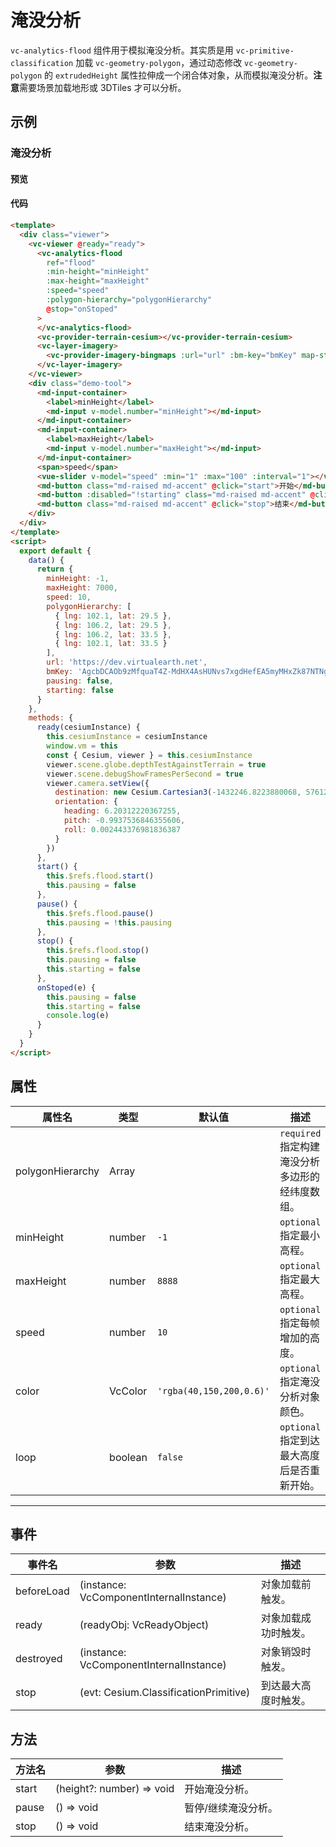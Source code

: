 # 淹没分析

`vc-analytics-flood` 组件用于模拟淹没分析。其实质是用 `vc-primitive-classification` 加载 `vc-geometry-polygon`，通过动态修改 `vc-geometry-polygon` 的 `extrudedHeight` 属性拉伸成一个闭合体对象，从而模拟淹没分析。**注意**需要场景加载地形或 3DTiles 才可以分析。

## 示例

### 淹没分析

#### 预览

<doc-preview>
  <template>
    <div class="viewer">
      <vc-viewer @ready="ready">
        <vc-analytics-flood ref="flood" :min-height="minHeight" :max-height="maxHeight" :speed="speed" :polygon-hierarchy="polygonHierarchy" @stop="onStoped">
        </vc-analytics-flood>
        <vc-provider-terrain-cesium></vc-provider-terrain-cesium>
        <vc-layer-imagery>
          <vc-provider-imagery-bingmaps :url="url" :bm-key="bmKey" map-style="Aerial"></vc-provider-imagery-bingmaps>
        </vc-layer-imagery>
      </vc-viewer>
      <div class="demo-tool">
         <md-input-container>
          <label>minHeight</label>
          <md-input v-model.number="minHeight"></md-input>
        </md-input-container>
        <md-input-container>
          <label>maxHeight</label>
          <md-input v-model.number="maxHeight"></md-input>
        </md-input-container>
        <span>speed</span>
        <vue-slider v-model="speed" :min="1" :max="100" :interval="1"  ></vue-slider>
        <md-button class="md-raised md-accent" @click="start">开始</md-button>
        <md-button :disabled="!starting" class="md-raised md-accent" @click="pause">{{pausing ? '继续' : '暂停'}}</md-button>
        <md-button class="md-raised md-accent" @click="stop">结束</md-button>
      </div>
    </div>
  </template>
  <script>
    export default {
      data () {
        return {
          minHeight: -1,
          maxHeight: 7000,
          speed: 10,
          polygonHierarchy: [
            {lng: 102.1, lat: 29.5},
            {lng: 106.2, lat: 29.5},
            {lng: 106.2, lat: 33.5},
            {lng: 102.1, lat: 33.5}
          ],
          url: 'https://dev.virtualearth.net',
          bmKey: 'AgcbDCAOb9zMfquaT4Z-MdHX4AsHUNvs7xgdHefEA5myMHxZk87NTNgdLbG90IE-', // 可到(https://www.bingmapsportal.com/)申请Key。
          pausing: false,
          starting: false
        }
      },
      methods: {
        ready (cesiumInstance) {
          this.cesiumInstance = cesiumInstance
          window.vm = this
          const {Cesium, viewer} = this.cesiumInstance
          viewer.scene.globe.depthTestAgainstTerrain = true
          viewer.scene.debugShowFramesPerSecond = true
          viewer.camera.setView({
            destination: new Cesium.Cartesian3(-1432246.8223880068, 5761224.588247942, 3297281.1889481535),
            orientation: {
              heading: 6.20312220367255,
              pitch: -0.9937536846355606,
              roll: 0.002443376981836387
            }
          })
        },
        start (){
          this.$refs.flood.start()
          this.pausing = false
          this.starting = true
        },
        pause() {
          this.$refs.flood.pause()
          this.pausing = !this.pausing
        },
        stop() {
          this.$refs.flood.stop()
          this.pausing = false
          this.starting = false
        },
        onStoped(e) {
          this.pausing = false
          this.starting = false
          console.log(e)
        }
      }
    }
  </script>
</doc-preview>

#### 代码

```html
<template>
  <div class="viewer">
    <vc-viewer @ready="ready">
      <vc-analytics-flood
        ref="flood"
        :min-height="minHeight"
        :max-height="maxHeight"
        :speed="speed"
        :polygon-hierarchy="polygonHierarchy"
        @stop="onStoped"
      >
      </vc-analytics-flood>
      <vc-provider-terrain-cesium></vc-provider-terrain-cesium>
      <vc-layer-imagery>
        <vc-provider-imagery-bingmaps :url="url" :bm-key="bmKey" map-style="Aerial"></vc-provider-imagery-bingmaps>
      </vc-layer-imagery>
    </vc-viewer>
    <div class="demo-tool">
      <md-input-container>
        <label>minHeight</label>
        <md-input v-model.number="minHeight"></md-input>
      </md-input-container>
      <md-input-container>
        <label>maxHeight</label>
        <md-input v-model.number="maxHeight"></md-input>
      </md-input-container>
      <span>speed</span>
      <vue-slider v-model="speed" :min="1" :max="100" :interval="1"></vue-slider>
      <md-button class="md-raised md-accent" @click="start">开始</md-button>
      <md-button :disabled="!starting" class="md-raised md-accent" @click="pause">{{pausing ? '继续' : '暂停'}}</md-button>
      <md-button class="md-raised md-accent" @click="stop">结束</md-button>
    </div>
  </div>
</template>
<script>
  export default {
    data() {
      return {
        minHeight: -1,
        maxHeight: 7000,
        speed: 10,
        polygonHierarchy: [
          { lng: 102.1, lat: 29.5 },
          { lng: 106.2, lat: 29.5 },
          { lng: 106.2, lat: 33.5 },
          { lng: 102.1, lat: 33.5 }
        ],
        url: 'https://dev.virtualearth.net',
        bmKey: 'AgcbDCAOb9zMfquaT4Z-MdHX4AsHUNvs7xgdHefEA5myMHxZk87NTNgdLbG90IE-', // 可到(https://www.bingmapsportal.com/)申请Key。
        pausing: false,
        starting: false
      }
    },
    methods: {
      ready(cesiumInstance) {
        this.cesiumInstance = cesiumInstance
        window.vm = this
        const { Cesium, viewer } = this.cesiumInstance
        viewer.scene.globe.depthTestAgainstTerrain = true
        viewer.scene.debugShowFramesPerSecond = true
        viewer.camera.setView({
          destination: new Cesium.Cartesian3(-1432246.8223880068, 5761224.588247942, 3297281.1889481535),
          orientation: {
            heading: 6.20312220367255,
            pitch: -0.9937536846355606,
            roll: 0.002443376981836387
          }
        })
      },
      start() {
        this.$refs.flood.start()
        this.pausing = false
      },
      pause() {
        this.$refs.flood.pause()
        this.pausing = !this.pausing
      },
      stop() {
        this.$refs.flood.stop()
        this.pausing = false
        this.starting = false
      },
      onStoped(e) {
        this.pausing = false
        this.starting = false
        console.log(e)
      }
    }
  }
</script>
```

## 属性

| 属性名           | 类型    | 默认值                   | 描述                                            |
| ---------------- | ------- | ------------------------ | ----------------------------------------------- |
| polygonHierarchy | Array   |                          | `required` 指定构建淹没分析多边形的经纬度数组。 |
| minHeight        | number  | `-1`                     | `optional` 指定最小高程。                       |
| maxHeight        | number  | `8888`                   | `optional` 指定最大高程。                       |
| speed            | number  | `10`                     | `optional` 指定每帧增加的高度。                 |
| color            | VcColor | `'rgba(40,150,200,0.6)'` | `optional` 指定淹没分析对象颜色。               |
| loop             | boolean | `false`                  | `optional` 指定到达最大高度后是否重新开始。     |

---

## 事件

| 事件名     | 参数                                    | 描述                 |
| ---------- | --------------------------------------- | -------------------- |
| beforeLoad | (instance: VcComponentInternalInstance) | 对象加载前触发。     |
| ready      | (readyObj: VcReadyObject)               | 对象加载成功时触发。 |
| destroyed  | (instance: VcComponentInternalInstance) | 对象销毁时触发。     |
| stop       | (evt: Cesium.ClassificationPrimitive)   | 到达最大高度时触发。 |

## 方法

| 方法名 | 参数                      | 描述                |
| ------ | ------------------------- | ------------------- |
| start  | (height?: number) => void | 开始淹没分析。      |
| pause  | () => void                | 暂停/继续淹没分析。 |
| stop   | () => void                | 结束淹没分析。      |
